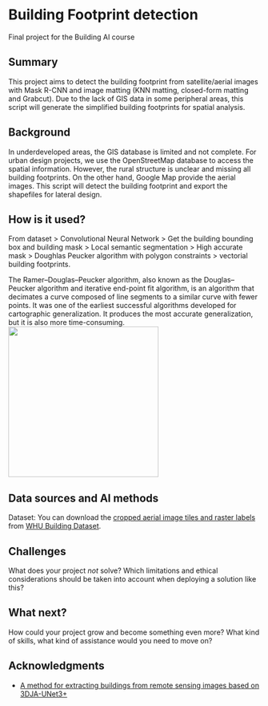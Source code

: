# Building Footprint detection
Final project for the Building AI course

## Summary
This project aims to detect the building footprint from satellite/aerial images with Mask R-CNN and image matting (KNN matting, closed-form matting and Grabcut). Due to the lack of GIS data in some peripheral areas, this script will generate the simplified building footprints for spatial analysis.

## Background
In underdeveloped areas, the GIS database is limited and not complete. For urban design projects, we use the OpenStreetMap database to access the spatial information. However, the rural structure is unclear and missing all building footprints. On the other hand, Google Map provide the aerial images. This script will detect the building footprint and export the shapefiles for lateral design. 

## How is it used?

From dataset > Convolutional Neural Network > Get the building bounding box and building mask > Local semantic segmentation > High accurate mask > Doughlas Peucker algorithm with polygon constraints > vectorial building footprints.

The Ramer–Douglas–Peucker algorithm, also known as the Douglas–Peucker algorithm and iterative end-point fit algorithm, is an algorithm that decimates a curve composed of line segments to a similar curve with fewer points. It was one of the earliest successful algorithms developed for cartographic generalization. It produces the most accurate generalization, but it is also more time-consuming.
<img src="https://upload.wikimedia.org/wikipedia/commons/3/30/Douglas-Peucker_animated.gif" width="300">

## Data sources and AI methods
Dataset:
You can download the [cropped aerial image tiles and raster labels](https://study.rsgis.whu.edu.cn/pages/download/3.%20The%20cropped%20aerial%20image%20tiles%20and%20raster%20labels.zip) from [WHU Building Dataset](https://study.rsgis.whu.edu.cn/pages/download/building_dataset.html).

## Challenges

What does your project _not_ solve? Which limitations and ethical considerations should be taken into account when deploying a solution like this?

## What next?

How could your project grow and become something even more? What kind of skills, what kind of assistance would you  need to move on? 


## Acknowledgments
* [A method for extracting buildings from remote sensing images based on 3DJA-UNet3+](https://www.nature.com/articles/s41598-024-70019-z)

